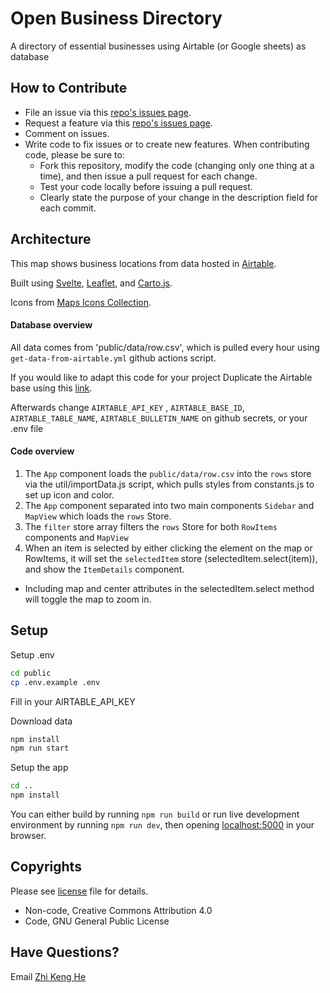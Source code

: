 # Open Business Directory

A directory of essential businesses using Airtable (or Google sheets) as database

## How to Contribute

- File an issue via this [repo's issues page](https://github.com/BetaNYC/open_business_directory/issues).
- Request a feature via this [repo's issues page](https://github.com/BetaNYC/open_business_directory/issues).
- Comment on issues.
- Write code to fix issues or to create new features. When contributing code, please be sure to:
  - Fork this repository, modify the code (changing only one thing at a time), and then issue a pull request for each change.
  - Test your code locally before issuing a pull request.
  - Clearly state the purpose of your change in the description field for each commit.

## Architecture

This map shows business locations from data hosted in [Airtable](https://airtable.com/invite/l?inviteId=invQFDkvOXAlhjPH2&inviteToken=07de5769fb0c70e46f9818f77061f1721382f9ad682822103cb1a49e27a35e65).

Built using [Svelte](https://svelte.dev/), [Leaflet](https://leafletjs.com/), and [Carto.js](https://carto.com/developers/carto-js/).

Icons from [Maps Icons Collection](https://mapicons.mapsmarker.com).


#### Database overview
All data comes from 'public/data/row.csv', which is pulled every hour using `get-data-from-airtable.yml` github actions script.

If you would like to adapt this code for your project Duplicate the Airtable base using this [link](https://airtable.com/invite/l?inviteId=invQFDkvOXAlhjPH2&inviteToken=07de5769fb0c70e46f9818f77061f1721382f9ad682822103cb1a49e27a35e65).

Afterwards change `AIRTABLE_API_KEY` , `AIRTABLE_BASE_ID`, `AIRTABLE_TABLE_NAME`, `AIRTABLE_BULLETIN_NAME` on github secrets, or your .env file

#### Code overview
1. The `App` component loads the `public/data/row.csv` into the `rows` store via the util/importData.js script, which pulls styles from constants.js to set up icon and color.
2. The `App` component separated into two main components `Sidebar` and `MapView` which loads the `rows` Store.
3. The `filter` store array filters the `rows` Store for both `RowItems` components and `MapView`
4. When an item is selected by either clicking the element on the map or RowItems, it will set the `selectedItem` store (selectedItem.select(item)), and show the `ItemDetails` component.

- Including map and center attributes in the selectedItem.select method will toggle the map to zoom in.

## Setup

Setup .env
```bash
cd public
cp .env.example .env
```
Fill in your AIRTABLE_API_KEY

Download data
```bash
npm install 
npm run start
```

Setup the app
```bash
cd ..
npm install
```

You can either build by running `npm run build` or run live development environment by running `npm run dev`, then opening [localhost:5000](http://localhost:5000/) in your browser.

## Copyrights

Please see [license](https://github.com/BetaNYC/open_business_directory/blob/master/LICENSE) file for details.

- Non-code, Creative Commons Attribution 4.0
- Code, GNU General Public License

## Have Questions?
Email [Zhi Keng He](mainto:zhi@beta.nyc)